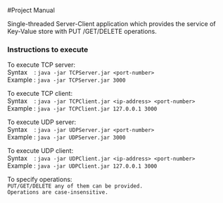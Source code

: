 #Project Manual

Single-threaded Server-Client application which provides the service of Key-Value store with PUT
/GET/DELETE operations.

### Instructions to execute

To execute TCP server:  
Syntax &nbsp;&nbsp; : `java -jar TCPServer.jar <port-number>`
<br>
Example : `java -jar TCPServer.jar 3000`

To execute TCP client:<br>
Syntax &nbsp;&nbsp; : `java -jar TCPClient.jar <ip-address> <port-number>`
<br>
Example : `java -jar TCPClient.jar 127.0.0.1 3000`

To execute UDP server:  
Syntax &nbsp;&nbsp; : `java -jar UDPServer.jar <port-number>`
<br>
Example : `java -jar UDPServer.jar 3000`

To execute UDP client:<br>
Syntax &nbsp;&nbsp; : `java -jar UDPClient.jar <ip-address> <port-number>`
<br>
Example : `java -jar UDPClient.jar 127.0.0.1 3000`

To specify operations: <br>
`PUT/GET/DELETE any of them can be provided.`<br>
`Operations are case-insensitive.`